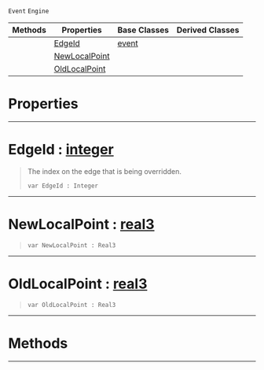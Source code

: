  `Event` `Engine`



|Methods|Properties|Base Classes|Derived Classes|
|---|---|---|---|
| |[EdgeId](objectlinkpointchangedevent.md#edgeid-zilch-engine-docum)|[event](event.md)| |
| |[NewLocalPoint](objectlinkpointchangedevent.md#newlocalpoint-zilch-engin)| | |
| |[OldLocalPoint](objectlinkpointchangedevent.md#oldlocalpoint-zilch-engin)| | |


 #  Properties


---  
 #  EdgeId : [integer](../nada_base_types/integer.md)

> The index on the edge that is being overridden.
> ```TS:Nada
> var EdgeId : Integer


---  
 #  NewLocalPoint : [real3](../nada_base_types/real3.md)

> 
> ```TS:Nada
> var NewLocalPoint : Real3


---  
 #  OldLocalPoint : [real3](../nada_base_types/real3.md)

> 
> ```TS:Nada
> var OldLocalPoint : Real3


---  
 #  Methods


---  
 

 